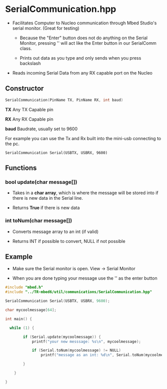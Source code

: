 # SerialCommunication.hpp

- Facilitates Computer to Nucleo communication through Mbed Studio's serial monitor. (Great for testing)
  
  - Because the "Enter" button does not do anything on the Serial Monitor, pressing '\' will act like the Enter button in our SerialComm class.
  
  - Prints out data as you type and only sends when you press backslash

- Reads incoming Serial Data from any RX capable port on the Nucleo 

## Constructor

```cpp
SerialCommunication(PinName TX, PinName RX, int baud)
```

**TX** Any TX Capable pin

**RX** Any RX Capable pin

**baud** Baudrate, usually set to 9600

For example you can use the Tx and Rx built into the mini-usb connecting to the pc.

`SerialCommunication Serial(USBTX, USBRX, 9600)`

## Functions

### bool update(char message[])

- Takes in a **char array**, which is where the message will be stored into if there is new data in the Serial line. 

- Returns **True** if there is new data

### int toNum(char message[])

- Converts message array to an int (if valid)

- Returns INT if possible to convert, NULL if not possible

## Example

- Make sure the Serial monitor is open. View -> Serial Monitor

- When you are done typing your message use the '\' as the enter button

```cpp
#include "mbed.h"
#include "../TR-mbed6/util/communications/SerialCommunication.hpp"

SerialCommunication Serial(USBTX, USBRX, 9600);

char mycoolmessage[64];

int main() {

  while (1) {

        if (Serial.update(mycoolmessage)) {
            printf("your new messsage: %s\n", mycoolmessage);

            if (Serial.toNum(mycoolmessage) != NULL) 
                printf("message as an int: %d\n", Serial.toNum(mycoolmessage));

        }

    }

}
```

# 
